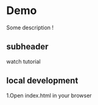 # Demo
Some description !

## subheader

watch tutorial
 ## local development
 1.Open index.html in your browser